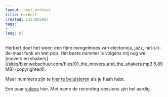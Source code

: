 ```yaml
---
layout: post_archive
title: Herbert
created: 1153065067
tags:
- ''
lang: nl
---
```

Herbert doet het weer: een fijne mengelmoes van electonica, jazz, net-uit-de-maat funk en wat pop. Het beste nummer is volgens mij nog wel [movers en shakers](/sites/bler.webschuur.com/files/01_the_movers_and_the_shakers.mp3  5.89 MB) (copyrighted!).

Meer nummers zijn te [hier te beluisteren](http://www.magicandaccident.com/_MH/music.php) als je flash hebt.

Een paar [videos](http://www.matthewherbert.com/video.php) hier. Met name de recording-sessions zjin hel aardig.
